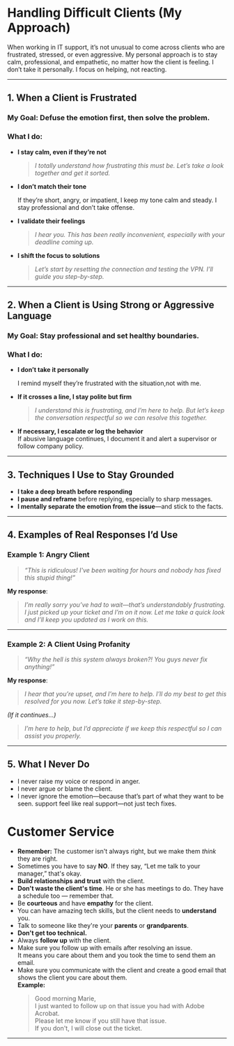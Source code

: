 # Handling Difficult Clients (My Approach)

When working in IT support, it’s not unusual to come across clients who are frustrated, stressed, or even aggressive. My personal approach is to stay calm, professional, and empathetic, no matter how the client is feeling. I don’t take it personally. I focus on helping, not reacting.

---
## 1. When a Client is Frustrated

### My Goal: Defuse the emotion first, then solve the problem.

### What I do:

- **I stay calm, even if they’re not**
  
  > *I totally understand how frustrating this must be. Let’s take a look together and get it sorted.*

- **I don’t match their tone**
  
  If they’re short, angry, or impatient, I keep my tone calm and steady. I stay professional and don’t take offense.

- **I validate their feelings**

  > *I hear you. This has been really inconvenient, especially with your deadline coming up.*

- **I shift the focus to solutions**

  > *Let’s start by resetting the connection and testing the VPN. I’ll guide you step-by-step.*

---

## 2. When a Client is Using Strong or Aggressive Language

### My Goal: Stay professional and set healthy boundaries.

### What I do:

- **I don’t take it personally**
  
  I remind myself they’re frustrated with the situation,not with me.

- **If it crosses a line, I stay polite but firm**

  > *I understand this is frustrating, and I’m here to help. But let’s keep the conversation respectful so we can resolve this together.*

- **If necessary, I escalate or log the behavior**  
  If abusive language continues, I document it and alert a supervisor or follow company policy.

---

## 3. Techniques I Use to Stay Grounded

- **I take a deep breath before responding**
- **I pause and reframe** before replying, especially to sharp messages.
- **I mentally separate the emotion from the issue**—and stick to the facts.

---

## 4. Examples of Real Responses I’d Use

### Example 1: Angry Client

> *“This is ridiculous! I've been waiting for hours and nobody has fixed this stupid thing!”*

**My response**:

> *I’m really sorry you’ve had to wait—that’s understandably frustrating. I just picked up your ticket and I’m on it now. Let me take a quick look and I’ll keep you updated as I work on this.*

---

### Example 2: A Client Using Profanity

> *“Why the hell is this system always broken?! You guys never fix anything!”*

**My response**:

> *I hear that you’re upset, and I’m here to help. I’ll do my best to get this resolved for you now. Let’s take it step-by-step.*

*(If it continues...)*

> *I’m here to help, but I’d appreciate if we keep this respectful so I can assist you properly.*

---
## 5. What I Never Do

- I never raise my voice or respond in anger.
- I never argue or blame the client.
- I never ignore the emotion—because that’s part of what they want to be seen.
support feel like real support—not just tech fixes.

# Customer Service

- **Remember:** The customer isn't always right, but we make them *think* they are right.
- Sometimes you have to say **NO**. If they say, “Let me talk to your manager,” that's okay.
- **Build relationships and trust** with the client.
- **Don't waste the client's time**. He or she has meetings to do. They have a schedule too — remember that.
- Be **courteous** and have **empathy** for the client.
- You can have amazing tech skills, but the client needs to **understand** you.
- Talk to someone like they're your **parents** or **grandparents**.
- **Don't get too technical.**
- Always **follow up** with the client.
- Make sure you follow up with emails after resolving an issue.  
  It means you care about them and you took the time to send them an email.
- Make sure you communicate with the client and create a good email that shows the client you care about them.  
  **Example:**  
  > Good morning Marie,  
  > I just wanted to follow up on that issue you had with Adobe Acrobat.  
  > Please let me know if you still have that issue.  
  > If you don't, I will close out the ticket.
---



